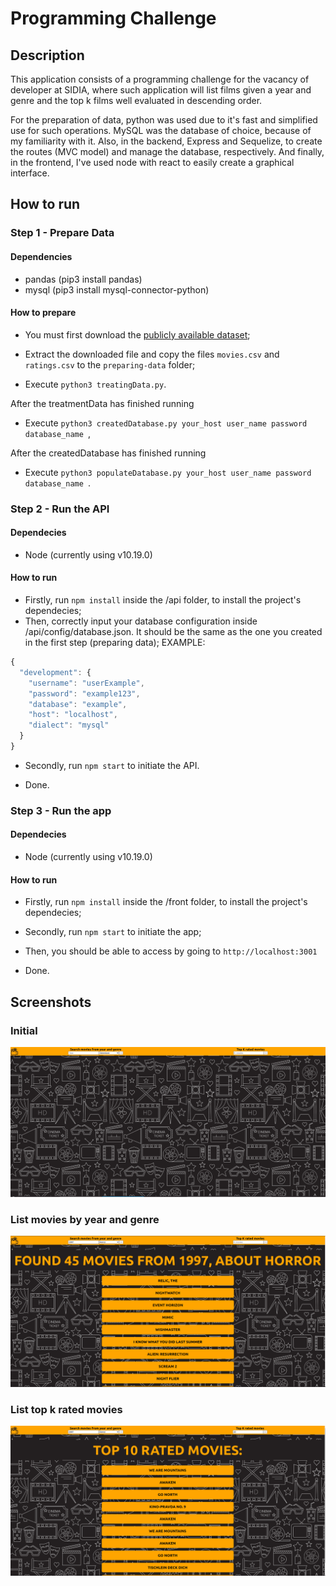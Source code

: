 # Programming Challenge

## Description

This application consists of a programming challenge for the vacancy of developer at SIDIA, where such application will list films given a year and genre and the top k films well evaluated in descending order.

For the preparation of data, python was used due to it's fast and simplified use for such operations. MySQL was the database of choice, because of my familiarity with it. Also, in the backend, Express and Sequelize, to create the routes (MVC model) and manage the database, respectively. And finally, in the frontend, I've used node with react to easily create a graphical interface.

## How to run


### Step 1 - Prepare Data

#### Dependencies

- pandas (pip3 install pandas)
- mysql (pip3 install mysql-connector-python)

#### How to prepare

 - You must first download the [publicly available dataset](http://files.grouplens.org/datasets/movielens/ml-25m.zip);

 - Extract the downloaded file and copy the files ```movies.csv``` and ```ratings.csv``` to the ```preparing-data``` folder;

 - Execute  ```python3 treatingData.py```.

After the treatmentData has finished running

- Execute ```python3 createdDatabase.py your_host user_name password database_name ```,

After the createdDatabase has finished running 

- Execute ```python3 populateDatabase.py your_host user_name password database_name ```.


### Step 2 - Run the API

#### Dependecies

- Node (currently using v10.19.0)


#### How to run

- Firstly, run ```npm install``` inside the /api folder, to install the project's dependecies;
- Then, correctly input your database configuration inside /api/config/database.json. It should be the same as the one you created in the first step (preparing data);
EXAMPLE:
```javascript
{
  "development": { 
    "username": "userExample",
    "password": "example123",
    "database": "example",
    "host": "localhost",
    "dialect": "mysql"
  }
}
```

- Secondly, run ```npm start``` to initiate the API.

- Done.


### Step 3 - Run the app

#### Dependecies

- Node (currently using v10.19.0)

#### How to run

- Firstly, run ```npm install``` inside the /front folder, to install the project's dependecies;

- Secondly, run ```npm start``` to initiate the app;

- Then, you should be able to access by going to ```http://localhost:3001```

- Done.

## Screenshots 
### Initial

![Initial](app_images/initial.png)

### List movies by year and genre

![YearAndGenre](app_images/yearandgenre.png)

### List top k rated movies

![YearAndGenre](app_images/topk.png)
